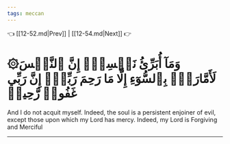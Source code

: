 ```yaml
---
tags: meccan
---
```


👈 [[12-52.md|Prev]] | [[12-54.md|Next]] 👉

# ۞وَمَآ أُبَرِّئُ نَفۡسِيٓۚ إِنَّ ٱلنَّفۡسَ لَأَمَّارَةُۢ بِٱلسُّوٓءِ إِلَّا مَا رَحِمَ رَبِّيٓۚ إِنَّ رَبِّي غَفُورٞ رَّحِيمٞ

And I do not acquit myself. Indeed, the soul is a persistent enjoiner of evil, except those upon which my Lord has mercy. Indeed, my Lord is Forgiving and Merciful

---

